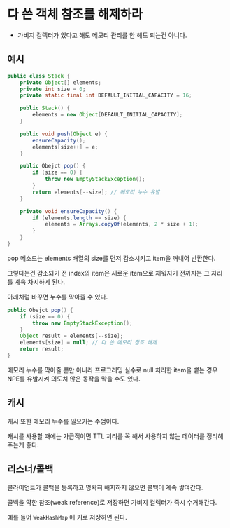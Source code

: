 # 다 쓴 객체 참조를 해제하라

- 가비지 컬렉터가 있다고 해도 메모리 관리를 안 해도 되는건 아니다.

## 예시

```java
public class Stack {
    private Object[] elements;
    private int size = 0;
    private static final int DEFAULT_INITIAL_CAPACITY = 16;

    public Stack() {
        elements = new Object[DEFAULT_INITIAL_CAPACITY];
    }

    public void push(Object e) {
        ensureCapacity();
        elements[size++] = e; 
    }

    public Obejct pop() {
        if (size == 0) {
            throw new EmptyStackException();
        }
        return elements[--size]; // 메모리 누수 유발
    }

    private void ensureCapacity() {
        if (elements.length == size) {
            elements = Arrays.copyOf(elements, 2 * size + 1);
        }
    }
}
```

pop 메소드는 elements 배열의 size를 먼저 감소시키고 item을 꺼내어 반환한다.

그렇다는건 감소되기 전 index의 item은 새로운 item으로 채워지기 전까지는 그 자리를 계속 차지하게 된다.

아래처럼 바꾸면 누수를 막아줄 수 있다.

```java
public Obejct pop() {
    if (size == 0) {
        throw new EmptyStackException();
    }
    Object result = elements[--size];
    elements[size] = null; // 다 쓴 메모리 참조 해제
    return result;
}
```

메모리 누수를 막아줄 뿐만 아니라 프로그래밍 실수로 null 처리한 item을 뱉는 경우 NPE를 유발시켜 의도치 않은 동작을 막을 수도 있다.

## 캐시

캐시 또한 메모리 누수를 일으키는 주범이다.

캐시를 사용할 때에는 가급적이면 TTL 처리를 꼭 해서 사용하지 않는 데이터를 정리해주는게 좋다.

## 리스너/콜백

클라이언트가 콜백을 등록하고 명확히 해지하지 않으면 콜백이 계속 쌓여간다.

콜백을 약한 참조(weak reference)로 저장하면 가비지 컬렉터가 즉시 수거해간다.

예를 들어 `WeakHashMap` 에 키로 저장하면 된다.

